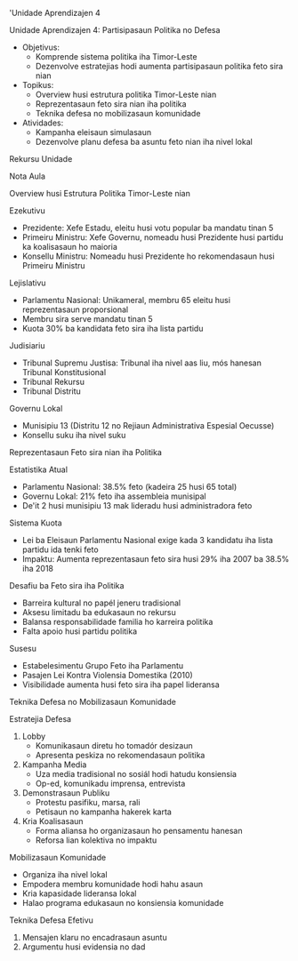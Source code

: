 'Unidade Aprendizajen 4

Unidade Aprendizajen 4: Partisipasaun Politika no Defesa
- Objetivus:
  * Komprende sistema politika iha Timor-Leste
  * Dezenvolve estratejias hodi aumenta partisipasaun politika feto sira nian
- Topikus:
  * Overview husi estrutura politika Timor-Leste nian
  * Reprezentasaun feto sira nian iha politika
  * Teknika defesa no mobilizasaun komunidade
- Atividades:
  * Kampanha eleisaun simulasaun
  * Dezenvolve planu defesa ba asuntu feto nian iha nivel lokal

Rekursu Unidade

Nota Aula

Overview husi Estrutura Politika Timor-Leste nian

Ezekutivu
- Prezidente: Xefe Estadu, eleitu husi votu popular ba mandatu tinan 5
- Primeiru Ministru: Xefe Governu, nomeadu husi Prezidente husi partidu ka koalisasaun ho maioria
- Konsellu Ministru: Nomeadu husi Prezidente ho rekomendasaun husi Primeiru Ministru

Lejislativu
- Parlamentu Nasional: Unikameral, membru 65 eleitu husi reprezentasaun proporsional
- Membru sira serve mandatu tinan 5
- Kuota 30% ba kandidata feto sira iha lista partidu

Judisiariu
- Tribunal Supremu Justisa: Tribunal iha nivel aas liu, mós hanesan Tribunal Konstitusional
- Tribunal Rekursu
- Tribunal Distritu

Governu Lokal
- Munisipiu 13 (Distritu 12 no Rejiaun Administrativa Espesial Oecusse)
- Konsellu suku iha nivel suku

Reprezentasaun Feto sira nian iha Politika

Estatistika Atual
- Parlamentu Nasional: 38.5% feto (kadeira 25 husi 65 total)
- Governu Lokal: 21% feto iha assembleia munisipal
- De'it 2 husi munisipiu 13 mak lideradu husi administradora feto

Sistema Kuota
- Lei ba Eleisaun Parlamentu Nasional exige kada 3 kandidatu iha lista partidu ida tenki feto
- Impaktu: Aumenta reprezentasaun feto sira husi 29% iha 2007 ba 38.5% iha 2018

Desafiu ba Feto sira iha Politika
- Barreira kultural no papél jeneru tradisional
- Aksesu limitadu ba edukasaun no rekursu
- Balansa responsabilidade familia ho karreira politika
- Falta apoio husi partidu politika

Susesu
- Estabelesimentu Grupo Feto iha Parlamentu
- Pasajen Lei Kontra Violensia Domestika (2010)
- Visibilidade aumenta husi feto sira iha papel lideransa

Teknika Defesa no Mobilizasaun Komunidade

Estratejia Defesa
1. Lobby
   - Komunikasaun diretu ho tomadór desizaun
   - Apresenta peskiza no rekomendasaun politika
2. Kampanha Media
   - Uza media tradisional no sosiál hodi hatudu konsiensia
   - Op-ed, komunikadu imprensa, entrevista
3. Demonstrasaun Publiku
   - Protestu pasifiku, marsa, rali
   - Petisaun no kampanha hakerek karta
4. Kria Koalisasaun
   - Forma aliansa ho organizasaun ho pensamentu hanesan
   - Reforsa lian kolektiva no impaktu

Mobilizasaun Komunidade
- Organiza iha nivel lokal
- Empodera membru komunidade hodi hahu asaun
- Kria kapasidade lideransa lokal
- Halao programa edukasaun no konsiensia komunidade

Teknika Defesa Efetivu
1. Mensajen klaru no encadrasaun asuntu
2. Argumentu husi evidensia no dad